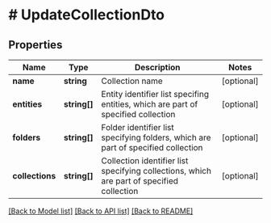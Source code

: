 # # UpdateCollectionDto

## Properties

Name | Type | Description | Notes
------------ | ------------- | ------------- | -------------
**name** | **string** | Collection name | [optional]
**entities** | **string[]** | Entity identifier list specifing entities, which are part of specified collection | [optional]
**folders** | **string[]** | Folder identifier list specifying folders, which are part of specified collection | [optional]
**collections** | **string[]** | Collection identifier list specifying collections, which are part of specified collection | [optional]

[[Back to Model list]](../../README.md#models) [[Back to API list]](../../README.md#endpoints) [[Back to README]](../../README.md)
